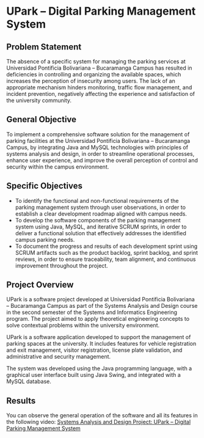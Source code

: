 # UPark – Digital Parking Management System
## Problem Statement
The absence of a specific system for managing the parking services at Universidad Pontificia Bolivariana – Bucaramanga Campus has resulted in deficiencies in controlling and organizing the available spaces, which increases the perception of insecurity among users. The lack of an appropriate mechanism hinders monitoring, traffic flow management, and incident prevention, negatively affecting the experience and satisfaction of the university community.
## General Objective
To implement a comprehensive software solution for the management of parking facilities at the Universidad Pontificia Bolivariana – Bucaramanga Campus, by integrating Java and MySQL technologies with principles of systems analysis and design, in order to streamline operational processes, enhance user experience, and improve the overall perception of control and security within the campus environment.
## Specific Objectives
* To identify the functional and non-functional requirements of the parking management system through user observations, in order to establish a clear development roadmap aligned with campus needs.
* To develop the software components of the parking management system using Java, MySQL, and iterative SCRUM sprints, in order to deliver a functional solution that effectively addresses the identified campus parking needs.
* To document the progress and results of each development sprint using SCRUM artifacts such as the product backlog, sprint backlog, and sprint reviews, in order to ensure traceability, team alignment, and continuous improvement throughout the project.
## Project Overview
UPark is a software project developed at Universidad Pontificia Bolivariana – Bucaramanga Campus as part of the Systems Analysis and Design course in the second semester of the Systems and Informatics Engineering program. The project aimed to apply theoretical engineering concepts to solve contextual problems within the university environment.

UPark is a software application developed to support the management of parking spaces at the university. It includes features for vehicle registration and exit management, visitor registration, license plate validation, and administrative and security management.

The system was developed using the Java programming language, with a graphical user interface built using Java Swing, and integrated with a MySQL database.
## Results
You can observe the general operation of the software and all its features in the following video: <a href="https://www.youtube.com/watch?v=9IYIratJslE&t=1s" target="_blank">Systems Analysis and Design Project: UPark – Digital Parking Management System</a>
